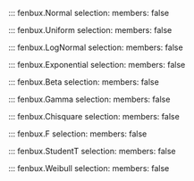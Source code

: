 ::: fenbux.Normal
    selection:
        members: false

::: fenbux.Uniform
    selection:
        members: false

::: fenbux.LogNormal
    selection:
        members: false

::: fenbux.Exponential
    selection:
        members: false


::: fenbux.Beta
    selection:
        members: false


::: fenbux.Gamma
    selection:
        members: false


::: fenbux.Chisquare
    selection:
        members: false

::: fenbux.F
    selection:
        members: false


::: fenbux.StudentT
    selection:
        members: false


::: fenbux.Weibull
    selection:
        members: false



